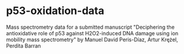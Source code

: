 # p53-oxidation-data
Mass spectrometry data for a submitted manuscript "Deciphering the antioxidative role of p53 against H2O2-induced DNA damage using ion mobility mass spectrometry" by 
Manuel David Peris-Díaz, Artur Krężel, Perdita Barran
